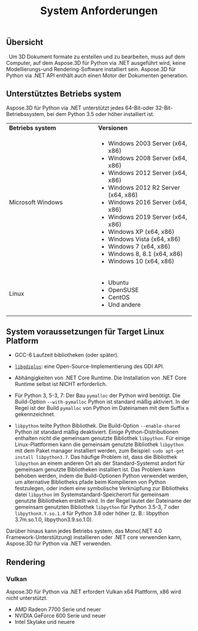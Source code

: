 ﻿---
title: System Anforderungen
type: docs
weight: 50
url: /de/python-net/system-requirements/
description: Die Systema forderungen für die Aspose.3D für Python via .NET.
---
## **Übersicht**
` `Um 3D Dokument formate zu erstellen und zu bearbeiten, muss auf dem Computer, auf dem Aspose.3D für Python via .NET ausgeführt wird, keine Modellierungs-und Rendering-Software installiert sein. Aspose.3D für Python via .NET API enthält auch einen Motor der Dokumenten generation.
## **Unterstütztes Betriebs system**
Aspose.3D für Python via .NET unterstützt jedes 64-Bit-oder 32-Bit-Betriebssystem, bei dem Python 3.5 oder höher installiert ist.

<table>  
    <tr>
        <td style="font-weight: bold; width:400px">Betriebs system</td>
        <td style="font-weight: bold; width:400px">Versionen</td>
    </tr>
    <tr>
        <td>Microsoft Windows</td>
        <td>
            <ul>
                <li>Windows 2003 Server (x64, x86)</li>
                <li>Windows 2008 Server (x64, x86)</li>
                <li>Windows 2012 Server (x64, x86)</li>
                <li>Windows 2012 R2 Server (x64, x86)</li>
                <li>Windows 2016 Server (x64, x86)</li>
                <li>Windows 2019 Server (x64, x86)</li>
                <li>Windows XP (x64, x86)</li>
                <li>Windows Vista (x64, x86)</li>
                <li>Windows 7 (x64, x86)</li>
                <li>Windows 8, 8.1 (x64, x86)</li>
                <li>Windows 10 (x64, x86)</li>
            </ul>
        </td>
    </tr>
    <tr>
        <td>Linux</td>
        <td>
            <ul>
                <li>Ubuntu</li>
                <li>OpenSUSE</li>
                <li>CentOS</li>
                <li>Und andere</li>
            </ul>
        </td>
    </tr>
</table>


## System voraussetzungen für Target Linux Platform

- GCC-6 Laufzeit bibliotheken (oder später).
  
- [`libgdiplus`](https://github.com/mono/libgdiplus): eine Open-Source-Implementierung des GDI API.

- Abhängigkeiten von .NET Core Runtime. Die Installation von .NET Core Runtime selbst ist NICHT erforderlich.

- Für Python 3, 5-3, 7: Der Bau `pymalloc` der Python wird benötigt. Die Build-Option `--with-pymalloc` Python ist standard mäßig aktiviert. In der Regel ist der Build `pymalloc` von Python im Dateinamen mit dem Suffix `m` gekennzeichnet.

- `libpython` teilte Python Bibliothek. Die Build-Option `--enable-shared` Python ist standard mäßig deaktiviert. Einige Python-Distributionen enthalten nicht die gemeinsam genutzte Bibliothek `libpython`. Für einige Linux-Plattformen kann die gemeinsam genutzte Bibliothek `libpython` mit dem Paket manager installiert werden, zum Beispiel: `sudo apt-get install libpython3.7`. Das häufige Problem ist, dass die Bibliothek `libpython` an einem anderen Ort als der Standard-Systemst andort für gemeinsam genutzte Bibliotheken installiert ist. Das Problem kann behoben werden, indem die Build-Optionen Python verwendet werden, um alternative Bibliotheks pfade beim Kompilieren von Python festzulegen, oder indem eine symbolische Verknüpfung zur Bibliotheks datei `libpython` im Systemstandard-Speicherort für gemeinsam genutzte Bibliotheken erstellt wird. In der Regel lautet der Dateiname der gemeinsam genutzten Bibliothek `libpython` für Python 3.5-3, 7 oder `libpythonX.Y.so.1.0` für Python 3.8 oder höher (z. B.: libpython 3.7m.so.1.0, libpython3.9.so.1.0).



Darüber hinaus kann jedes Betriebs system, das Mono(.NET 4.0 Framework-Unterstützung) installieren oder .NET core verwenden kann, Aspose.3D für Python via .NET verwenden.
## **Rendering**
### **Vulkan**
Aspose.3D für Python via .NET erfordert Vulkan x64 Plattform, x86 wird nicht unterstützt.

- AMD Radeon 7700 Serie und neuer
- NVIDIA GeForce 600 Serie und neuer
- Intel Skylake und neuere
